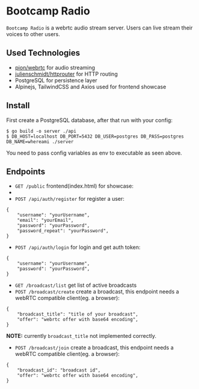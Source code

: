 # Bootcamp Radio
`Bootcamp Radio` is a webrtc audio stream server. Users can live stream their voices to other users.

## Used Technologies
- [pion/webrtc](https://github.com/pion/webrtc) for audio streaming
- [julienschmidt/httprouter](https://github.com/julienschmidt/httprouter) for HTTP routing
- PostgreSQL for persistence layer
- Alpinejs, TailwindCSS and Axios used for frontend showcase

## Install
First create a PostgreSQL database, after that run with your config:
```
$ go build -o server ./api
$ DB_HOST=localhost DB_PORT=5432 DB_USER=postgres DB_PASS=postgres DB_NAME=whereami ./server
```

You need to pass config variables as env to executable as seen above.

## Endpoints
- `GET /public` frontend(index.html) for showcase:
- 
- `POST /api/auth/register` for register a user:

```
{
    "username": "yourUsername",
    "email": "yourEmail",
    "password": "yourPassword",
    "password_repeat": "yourPassword",
}
```

- `POST /api/auth/login` for login and get auth token:

```
{
    "username": "yourUsername",
    "password": "yourPassword",
}
```

- `GET /broadcast/list` get list of active broadcasts
- `POST /broadcast/create` create a broadcast, this endpoint needs a webRTC compatible client(eg. a browser):

```
{
    "broadcast_title": "title of your broadcast",
    "offer": "webrtc offer with base64 encoding",
}
```
**NOTE:** currently `broadcast_title` not implemented correctly.

- `POST /broadcast/join` create a broadcast, this endpoint needs a webRTC compatible client(eg. a browser):

```
{
    "broadcast_id": "broadcast id",
    "offer": "webrtc offer with base64 encoding",
}
```